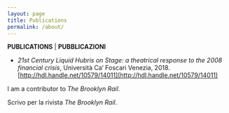 ```yaml
---
layout: page
title: Publications
permalink: /about/
---
```

**PUBLICATIONS** | **PUBBLICAZIONI**

*   _21st Century Liquid Hubris on Stage: a theatrical response to the 2008 financial crisis_, Università Ca’ Foscari Venezia, 2018.    \
[http://hdl.handle.net/10579/14011](http://hdl.handle.net/10579/14011)


I am a contributor to _The Brooklyn Rail_.

Scrivo per la rivista _The Brooklyn Rail_.   






